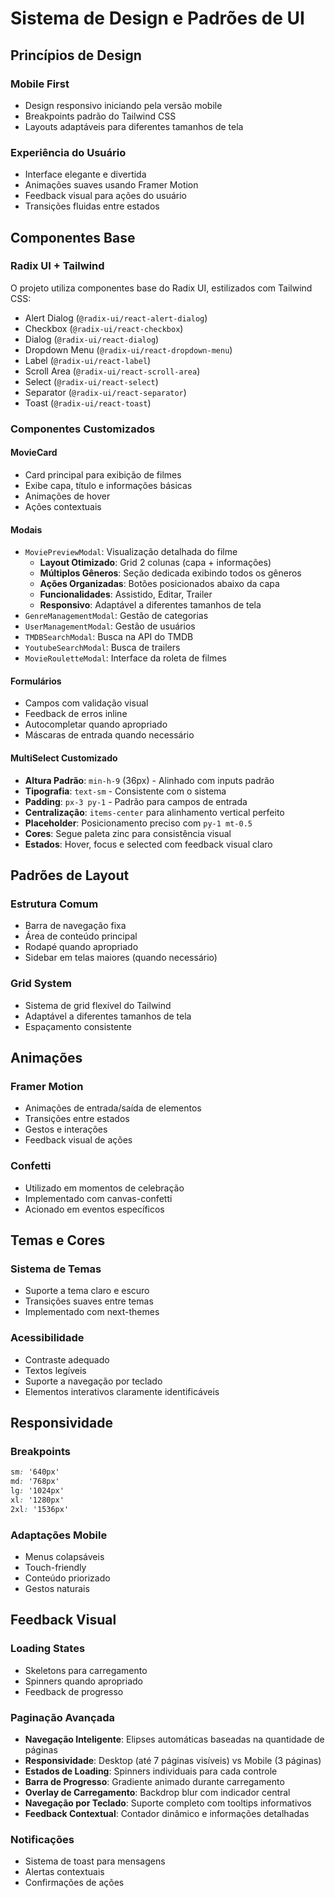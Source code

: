 # Sistema de Design e Padrões de UI

## Princípios de Design

### Mobile First
- Design responsivo iniciando pela versão mobile
- Breakpoints padrão do Tailwind CSS
- Layouts adaptáveis para diferentes tamanhos de tela

### Experiência do Usuário
- Interface elegante e divertida
- Animações suaves usando Framer Motion
- Feedback visual para ações do usuário
- Transições fluidas entre estados

## Componentes Base

### Radix UI + Tailwind
O projeto utiliza componentes base do Radix UI, estilizados com Tailwind CSS:

- Alert Dialog (`@radix-ui/react-alert-dialog`)
- Checkbox (`@radix-ui/react-checkbox`)
- Dialog (`@radix-ui/react-dialog`)
- Dropdown Menu (`@radix-ui/react-dropdown-menu`)
- Label (`@radix-ui/react-label`)
- Scroll Area (`@radix-ui/react-scroll-area`)
- Select (`@radix-ui/react-select`)
- Separator (`@radix-ui/react-separator`)
- Toast (`@radix-ui/react-toast`)

### Componentes Customizados

#### MovieCard
- Card principal para exibição de filmes
- Exibe capa, título e informações básicas
- Animações de hover
- Ações contextuais

#### Modais
- `MoviePreviewModal`: Visualização detalhada do filme
  - **Layout Otimizado**: Grid 2 colunas (capa + informações)
  - **Múltiplos Gêneros**: Seção dedicada exibindo todos os gêneros
  - **Ações Organizadas**: Botões posicionados abaixo da capa
  - **Funcionalidades**: Assistido, Editar, Trailer
  - **Responsivo**: Adaptável a diferentes tamanhos de tela
- `GenreManagementModal`: Gestão de categorias
- `UserManagementModal`: Gestão de usuários
- `TMDBSearchModal`: Busca na API do TMDB
- `YoutubeSearchModal`: Busca de trailers
- `MovieRouletteModal`: Interface da roleta de filmes

#### Formulários
- Campos com validação visual
- Feedback de erros inline
- Autocompletar quando apropriado
- Máscaras de entrada quando necessário

#### MultiSelect Customizado
- **Altura Padrão**: `min-h-9` (36px) - Alinhado com inputs padrão
- **Tipografia**: `text-sm` - Consistente com o sistema
- **Padding**: `px-3 py-1` - Padrão para campos de entrada
- **Centralização**: `items-center` para alinhamento vertical perfeito
- **Placeholder**: Posicionamento preciso com `py-1 mt-0.5`
- **Cores**: Segue paleta zinc para consistência visual
- **Estados**: Hover, focus e selected com feedback visual claro

## Padrões de Layout

### Estrutura Comum
- Barra de navegação fixa
- Área de conteúdo principal
- Rodapé quando apropriado
- Sidebar em telas maiores (quando necessário)

### Grid System
- Sistema de grid flexível do Tailwind
- Adaptável a diferentes tamanhos de tela
- Espaçamento consistente

## Animações

### Framer Motion
- Animações de entrada/saída de elementos
- Transições entre estados
- Gestos e interações
- Feedback visual de ações

### Confetti
- Utilizado em momentos de celebração
- Implementado com canvas-confetti
- Acionado em eventos específicos

## Temas e Cores

### Sistema de Temas
- Suporte a tema claro e escuro
- Transições suaves entre temas
- Implementado com next-themes

### Acessibilidade
- Contraste adequado
- Textos legíveis
- Suporte a navegação por teclado
- Elementos interativos claramente identificáveis

## Responsividade

### Breakpoints
```css
sm: '640px'
md: '768px'
lg: '1024px'
xl: '1280px'
2xl: '1536px'
```

### Adaptações Mobile
- Menus colapsáveis
- Touch-friendly
- Conteúdo priorizado
- Gestos naturais

## Feedback Visual

### Loading States
- Skeletons para carregamento
- Spinners quando apropriado
- Feedback de progresso

### Paginação Avançada
- **Navegação Inteligente**: Elipses automáticas baseadas na quantidade de páginas
- **Responsividade**: Desktop (até 7 páginas visíveis) vs Mobile (3 páginas)
- **Estados de Loading**: Spinners individuais para cada controle
- **Barra de Progresso**: Gradiente animado durante carregamento
- **Overlay de Carregamento**: Backdrop blur com indicador central
- **Navegação por Teclado**: Suporte completo com tooltips informativos
- **Feedback Contextual**: Contador dinâmico e informações detalhadas

### Notificações
- Sistema de toast para mensagens
- Alertas contextuais
- Confirmações de ações 